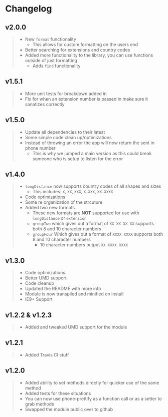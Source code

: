 # Changelog

## v2.0.0

> - New `format` functionality
>   - This allows for custom formatting on the users end
> - Better searching for extensions and country codes
> - Added more functionality to the library, you can use functions outside of just formatting
>   - Adds `find` functionality

## v1.5.1

> - More unit tests for breakdown added in
> - Fix for when an extension number is passed in make sure it sanatizes correctly

## v1.5.0

> - Update all dependencies to their latest
> - Some simple code clean up/optimizations
> - Instead of throwing an error the app will now return the sent in phone number
>   - This is why we jumped a main version as this could break someone who is setup to listen for the error

## v1.4.0

> - `longDistance` now supports country codes of all shapes and sizes
>   - This includes: `X`, `XX`, `XXX`, `X-XXX`, `XX-XXXX`
> - Code optimizations
> - Some re organization of the strcuture
> - Added two new formats
>   - These new formats are **NOT** supported for use with `longDistance` or `extension`
>   - `groupTwo` which gives out a format of `XX XX XX XX` supports both 8 and 10 character numbers
>   - `groupFour` Which gives out a format of `XXXX XXXX` supports both 8 and 10 character numbers
>     - 10 character numbers output `XX XXXX XXXX`

## v1.3.0
> - Code optimizations
> - Better UMD support
> - Code cleanup
> - Updated the README with more info
> - Module is now transpiled and minified on install
> - IE9+ Support

## v1.2.2 & v1.2.3
> - Added and tweaked UMD support for the module

## v1.2.1
> - Added Travis CI stuff

## v1.2.0
> - Added ability to set methods directly for quicker use of the same method
> - Added tests for these situations
> - You can now use phone-prettify as a function call or as a setter to grab methods
> - Swapped the module public over to github
